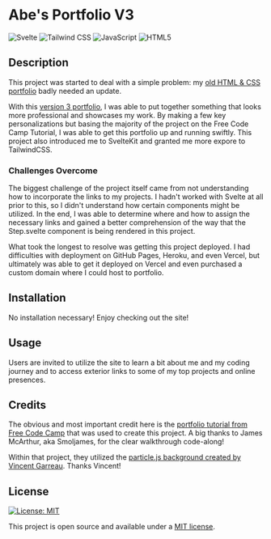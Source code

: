 # Abe's Portfolio V3
![Svelte](https://img.shields.io/badge/Svelte-FF3E00?style=for-the-badge&logo=Svelte&logoColor=FFFFFF)
<img src="https://img.shields.io/badge/Tailwind CSS-06B6D4?style=for-the-badge&logo=Tailwind CSS&logoColor=FFFFFF" alt="Tailwind CSS">
![JavaScript](https://img.shields.io/badge/javascript-%23323330.svg?style=for-the-badge&logo=javascript&logoColor=%23F7DF1E) 
![HTML5](https://img.shields.io/badge/HTML5-E34F26?style=for-the-badge&logo=HTML5&logoColor=FFFFFF)

## Description
This project was started to deal with a simple problem: my [old HTML & CSS portfolio](https://aomaits.github.io/portfolio-1/) badly needed an update. 

With this [version 3 portfolio](https://www.abeomaits.com/), I was able to put together something that looks more professional and showcases my work. By making a few key personalizations but basing the majority of the project on the Free Code Camp Tutorial, I was able to get this portfolio up and running swiftly. This project also introduced me to SvelteKit and granted me more expore to TailwindCSS. 

### Challenges Overcome
The biggest challenge of the project itself came from not understanding how to incorporate the links to my projects. I hadn't worked with Svelte at all prior to this, so I didn't understand how certain components might be utilized. In the end, I was able to determine where and how to assign the necessary links and gained a better comprehension of the way that the Step.svelte component is being rendered in this project. 

What took the longest to resolve was getting this project deployed. I had difficulties with deployment on GitHub Pages, Heroku, and even Vercel, but ultimately was able to get it deployed on Vercel and even purchased a custom domain where I could host to portfolio. 

## Installation
No installation necessary! Enjoy checking out the site! 

## Usage
Users are invited to utilize the site to learn a bit about me and my coding journey and to access exterior links to some of my top projects and online presences. 

## Credits
The obvious and most important credit here is the [portfolio tutorial from Free Code Camp](https://www.freecodecamp.org/news/learn-sveltekit-and-tailwind-css-by-building-a-web-portfolio/) that was used to create this project. A big thanks to James McArthur, aka Smoljames, for the clear walkthrough code-along! 

Within that project, they utilized the [particle.js background created by Vincent Garreau](https://vincentgarreau.com/particles.js/). Thanks Vincent!

## License
[![License: MIT](https://img.shields.io/badge/License-MIT-yellow.svg)](https://opensource.org/licenses/MIT)

This project is open source and available under a [MIT license](https://github.com/aomaits/portfolio-v3/blob/main/LICENSE).